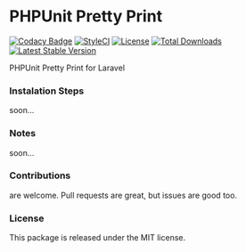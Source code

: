 <!--h-->
# PHPUnit Pretty Print

[![Codacy Badge](https://api.codacy.com/project/badge/Grade/1bd345b5a40144d48647bb79b0b8f91d)](https://www.codacy.com/app/laravel-liberu/phpunit-pretty-print?utm_source=github.com&amp;utm_medium=referral&amp;utm_content=laravel-liberu/phpunit-pretty-print&amp;utm_campaign=Badge_Grade)
[![StyleCI](https://styleci.io/repos/85675542/shield?branch=master)](https://styleci.io/repos/85675542)
[![License](https://poser.pugx.org/laravel-liberu/actionlogger/license)](https://packagist.org/packages/laravel-liberu/actionlogger)
[![Total Downloads](https://poser.pugx.org/laravel-liberu/phpunit-pretty-print/downloads)](https://packagist.org/packages/laravel-liberu/phpunit-pretty-print)
[![Latest Stable Version](https://poser.pugx.org/laravel-liberu/phpunit-pretty-print/version)](https://packagist.org/packages/laravel-liberu/phpunit-pretty-print)
<!--/h-->

PHPUnit Pretty Print for Laravel

### Instalation Steps

soon...

### Notes

soon...

<!--h-->
### Contributions

are welcome. Pull requests are great, but issues are good too.

### License

This package is released under the MIT license.
<!--/h-->